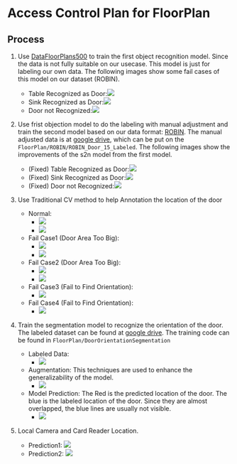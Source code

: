 # Access Control Plan for FloorPlan 
## Process
1. Use [DataFloorPlans500](https://universe.roboflow.com/university-y9nbi/floor-plans-500/dataset/3) to train the first object recognition model. Since the data is not fully suitable on our usecase. This model is just for labeling our own data. The following images show some fail cases of this model on our dataset (ROBIN).
    - Table Recognized as Door:![](static/figures_test_1st/Cat35_7.png)
    - Sink Recognized as Door:![](static/figures_test_1st/Cat47_5.png)
    - Door not Recognized:![](static/figures_test_1st/Cat49_1.png)
    
2. Use frist objection model to do the labeling with manual adjustment and train the second model based on our data format: [ROBIN](https://github.com/gesstalt/ROBIN). The manual adjusted data is at [google drive](https://drive.google.com/file/d/1hs6Qc2UjLSYC5Q9rDbENUcZDAgnrkf5y/view?usp=sharing), which can be put on the `FloorPlan/ROBIN/ROBIN_Door_15_Labeled`. The following images show the improvements of the s2n model from the first model.
    - (Fixed) Table Recognized as Door:![](static/figures_test_2nd/Cat35_7.png)
    - (Fixed) Sink Recognized as Door:![](static/figures_test_2nd/Cat47_5.png)
    - (Fixed) Door not Recognized:![](static/figures_test_2nd/Cat49_1.png)

3. Use Traditional CV method to help Annotation the location of the door
    - Normal: 
        - ![](static/figures_orientationcv/Cat2_1_00_hc_detect.png)
        - ![](static/figures_orientationcv/Cat2_1_00_wall_loc.png)       
    - Fail Case1 (Door Area Too Big):
        - ![](static/figures_orientationcv/Cat15_2_00_hc_detect.png)
        - ![](static/figures_orientationcv/Cat15_2_00_wall_loc.png)       
    - Fail Case2 (Door Area Too Big):
        - ![](static/figures_orientationcv/Cat37_1_01_hc_detect.png)
        - ![](static/figures_orientationcv/Cat37_1_01_wall_loc.png)       
    - Fail Case3 (Fail to Find Orientation):
        - ![](static/figures_orientationcv/Cat39_9_03_hc_detect.png)
    - Fail Case4 (Fail to Find Orientation):
        - ![](static/figures_orientationcv/Cat30_4_00_hc_detect.png)       
        
4. Train the segmentation model to recognize the orientation of the door. The labeled dataset can be found at [google drive](https://drive.google.com/file/d/19rZ_CDH-WnGSQ_RE2iyY9PHb90tbEU1N/view?usp=sharing). The training code can be found in `FloorPlan/DoorOrientationSegmentation`
    - Labeled Data: 
        - ![](static/Segmentation/DatasetPreviewDsiffSample.png)   
    - Augmentation: This techniques are used to enhance the generalizability of the model.
        - ![](static/Segmentation/TransformFunctionsPreview_no_mask.png)
    - Model Prediction: The Red is the predicted location of the door. The blue is the labeled location of the door. Since they are almost overlapped, the blue lines are usually not visible.
        - ![](static/Segmentation/Evaluation.png)
    
5. Local Camera and Card Reader Location.
    - Prediction1: ![](static/final_predictions/Cat20_3.jpg)
    - Prediction2: ![](static/final_predictions/Cat21_2.jpg)

    
